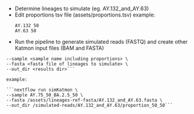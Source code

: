 - Determine lineages to simulate (eg. AY.132_and_AY.63)
- Edit proportions tsv file (assets/proportions.tsv)
  example:
  ```
  AY.132 50
  AY.63 50
  ```
- Run the pipeline to generate simulated reads (FASTQ) and create other Katmon input files (BAM and FASTA)

```nextflow run simKatmon \
--sample <sample name including proportions> \
--fasta <fasta file of lineages to simulate> \
--out_dir <results dir>```

example:

```nextflow run simKatmon \
--sample AY.75_50_BA.2.5_50 \
--fasta /assets/lineages-ref-fasta/AY.132_and_AY.63.fasta \
--out_dir /simulated-reads/AY.132_and_AY.63/proportion_50_50```
